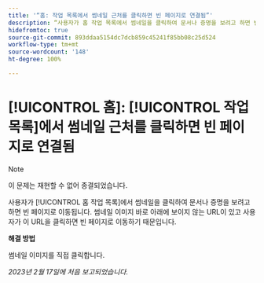 ```yaml
---
title: '“홈: 작업 목록에서 썸네일 근처를 클릭하면 빈 페이지로 연결됨”'
description: “사용자가 홈 작업 목록에서 썸네일을 클릭하여 문서나 증명을 보려고 하면 빈 페이지로 이동됩니다. 썸네일 이미지 바로 아래에 보이지 않는 URL이 있고 사용자가 이 URL을 클릭하면 빈 페이지로 이동하기 때문입니다.”
hidefromtoc: true
source-git-commit: 893ddaa5154dc7dcb859c45241f85bb08c25d524
workflow-type: tm+mt
source-wordcount: '148'
ht-degree: 100%

---
```



# [!UICONTROL 홈]: [!UICONTROL 작업 목록]에서 썸네일 근처를 클릭하면 빈 페이지로 연결됨

>[!NOTE]
>
>이 문제는 재현할 수 없어 종결되었습니다.

사용자가 [!UICONTROL 홈 작업 목록]에서 썸네일을 클릭하여 문서나 증명을 보려고 하면 빈 페이지로 이동됩니다. 썸네일 이미지 바로 아래에 보이지 않는 URL이 있고 사용자가 이 URL을 클릭하면 빈 페이지로 이동하기 때문입니다.

**해결 방법**

썸네일 이미지를 직접 클릭합니다.

_2023년 2월 17일에 처음 보고되었습니다._

